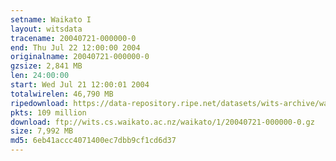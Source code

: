 ```yaml
---
setname: Waikato I
layout: witsdata
tracename: 20040721-000000-0
end: Thu Jul 22 12:00:00 2004
originalname: 20040721-000000-0
gzsize: 2,841 MB
len: 24:00:00
start: Wed Jul 21 12:00:01 2004
totalwirelen: 46,790 MB
ripedownload: https://data-repository.ripe.net/datasets/wits-archive/waikato/1/20040721-000000-0.gz
pkts: 109 million
download: ftp://wits.cs.waikato.ac.nz/waikato/1/20040721-000000-0.gz
size: 7,992 MB
md5: 6eb41accc4071400ec7dbb9cf1cd6d37
---
```

